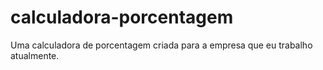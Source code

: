# calculadora-porcentagem
Uma calculadora de porcentagem criada para a empresa que eu trabalho atualmente.
